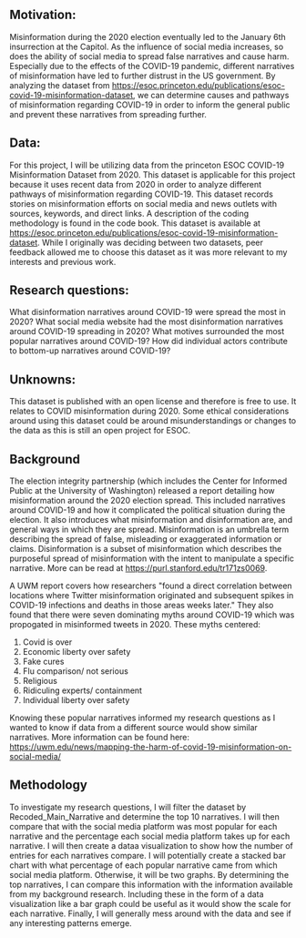 ## Motivation:
Misinformation during the 2020 election eventually led to the January 6th insurrection at the Capitol. As the influence of social media increases, so does the ability of social media to spread false narratives and cause harm. Especially due to the effects of the COVID-19 pandemic, different narratives of misinformation have led to further distrust in the US government. By analyzing the dataset from https://esoc.princeton.edu/publications/esoc-covid-19-misinformation-dataset, we can determine causes and pathways of misinformation regarding COVID-19 in order to inform the general public and prevent these narratives from spreading further.

## Data:
For this project, I will be utilizing data from the princeton ESOC COVID-19 Misinformation Dataset from 2020. This dataset is applicable for this project because it uses recent data from 2020 in order to analyze different pathways of misinformation regarding COVID-19. This dataset records stories on misinformation efforts on social media and news outlets with sources, keywords, and direct links. A description of the coding methodology is found in the code book. This dataset is available at https://esoc.princeton.edu/publications/esoc-covid-19-misinformation-dataset. While I originally was deciding between two datasets, peer feedback allowed me to choose this dataset as it was more relevant to my interests and previous work. 

## Research questions:
What disinformation narratives around COVID-19 were spread the most in 2020?
What social media website had the most disinformation narratives around COVID-19  spreading in 2020?
What motives surrounded the most popular narratives around COVID-19?
How did individual actors contribute to bottom-up narratives around COVID-19?


## Unknowns: 
This dataset is published with an open license and therefore is free to use. It relates to COVID misinformation during 2020. Some ethical considerations around using this dataset could be around misunderstandings or changes to the data as this is still an open project for ESOC.

## Background
The election integrity partnership (which includes the Center for Informed Public at the University of Washington) released a report detailing how misinformation around the 2020 election spread. This included narratives around COVID-19 and how it complicated the political situation during the election. It also introduces what misinformation and disinformation are, and general ways in which they are spread. Misinformation is an umbrella term describing the spread of false, misleading or exaggerated information or claims. Disinformation is a subset of misinformation which describes the purposeful spread of misinformation with the intent to manipulate a specific narrative. More can be read at https://purl.stanford.edu/tr171zs0069. 

A UWM report covers how researchers "found a direct correlation between locations where Twitter misinformation originated and subsequent spikes in COVID-19 infections and deaths in those areas weeks later." They also found that there were seven dominating myths around COVID-19 which was propogated in misinformed tweets in 2020. These myths centered: 
1. Covid is over
2. Economic liberty over safety
3. Fake cures
4. Flu comparison/ not serious
5. Religious 
6. Ridiculing experts/ containment
7. Individual liberty over safety

Knowing these popular narratives informed my research questions as I wanted to know if data from a different source would show similar narratives. More information can be found here: https://uwm.edu/news/mapping-the-harm-of-covid-19-misinformation-on-social-media/

## Methodology 
To investigate my research questions, I will filter the dataset by Recoded_Main_Narrative and determine the top 10 narratives. I will then compare that with the social media platform was most popular for each narrative and the percentage each social media platform takes up for each narrative. I will then create a dataa visualization to show how the number of entries for each narratives compare. I will potentially create a stacked bar chart with what percentage of each popular narrative came from which social media platform. Otherwise, it will be two graphs. 
By determining the top narratives, I can compare this information with the information available from my background research. Including these in the form of a data visualization like a bar graph could be useful as it would show the scale for each narrative. 
Finally, I will generally mess around with the data and see if any interesting patterns emerge. 
